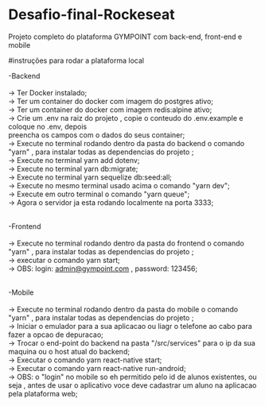 # Desafio-final-Rockeseat
Projeto completo do plataforma GYMPOINT com back-end, front-end e mobile 

#instruções para rodar a plataforma local

 -Backend<br/><br/>
  -> Ter Docker instalado; <br/>
  -> Ter um container do docker com imagem do postgres ativo;<br/>
  -> Ter um container do docker com imagem redis:alpine ativo;<br/>
  -> Crie um .env na raiz do projeto , copie o conteudo do .env.example e coloque no .env, depois <br/>
     preencha os campos com o dados do seus container;<br/>
  -> Execute no terminal rodando dentro da pasta do backend o comando "yarn" , para instalar todas as dependencias do projeto ;<br/>
  -> Execute no terminal yarn add dotenv;<br/>
  -> Execute no terminal yarn db:migrate;<br/>
  -> Execute no terminal yarn sequelize db:seed:all;<br/>
  -> Execute no mesmo terminal usado acima o comando "yarn dev";<br/>
  -> Execute em outro terminal o comando "yarn queue";<br/>
  -> Agora o servidor ja esta rodando localmente na porta 3333;<br/><br/>
  
  -Frontend <br/><br/>
  -> Execute no terminal rodando dentro da pasta do frontend o comando "yarn" , para instalar todas as dependencias do projeto ;<br/>
  -> executar o comando yarn start;<br/>
  -> OBS: login: admin@gympoint.com , password: 123456;<br/><br/>
  
  -Mobile <br/><br/>
  -> Execute no terminal rodando dentro da pasta do mobile o comando "yarn" , para instalar todas as dependencias do projeto ;<br/>
  -> Iniciar o emulador para a sua aplicacao ou liagr o telefone ao cabo para fazer a opcao de depuracao;<br/>
  -> Trocar o end-point do backend na pasta "/src/services" para o ip da sua maquina ou o host atual do backend;<br/>
  -> Executar o comando yarn react-native start;<br/>
  -> Executar o comando yarn react-native run-android;<br/>
  -> OBS: o "login" no mobile so eh permitido pelo id de alunos existentes, ou seja , antes de usar o aplicativo voce deve cadastrar um aluno na aplicacao pela plataforma web;<br/><br/>
